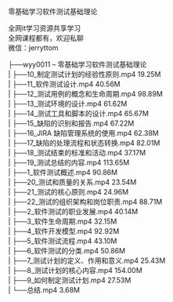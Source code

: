 零基础学习软件测试基础理论

全网it学习资源共享学习<br>全网课程都有，欢迎私聊<br>微信：jerryttom<br>

├──wyy0011 – 零基础学习软件测试基础理论<br> | ├──10_制定测试计划的经验性原则.mp4 19.25M<br> | ├──11_软件测试设计.mp4 40.56M<br> | ├──12_测试用例的概念和生命周期.mp4 98.89M<br> | ├──13_测试环境的设计.mp4 61.62M<br> | ├──14_测试工具和脚本的设计.mp4 65.67M<br> | ├──15_缺陷的识别和报告.mp4 67.22M<br> | ├──16_JIRA 缺陷管理系统的使用.mp4 62.38M<br> | ├──17_缺陷的处理流程和状态转换.mp4 82.01M<br> | ├──18_测试结束的标准和活动.mp4 37.17M<br> | ├──19_测试总结的内容.mp4 113.65M<br> | ├──1_软件测试概述.mp4 90.86M<br> | ├──20_测试和质量的关系.mp4 23.54M<br> | ├──21_测试的核心原则.mp4 24.96M<br> | ├──22_测试的组织架构和岗位职责.mp4 88.71M<br> | ├──2_软件测试的职业发展.mp4 40.14M<br> | ├──3_软件生命周期.mp4 32.15M<br> | ├──4_软件开发模型.mp4 92.92M<br> | ├──5_软件测试流程.mp4 43.10M<br> | ├──6_软件测试的分类.mp4 50.86M<br> | ├──7_测试计划的定义、作用和意义.mp4 25.43M<br> | ├──8_测试计划的核心内容.mp4 154.00M<br> | ├──9_如何制定测试计划.mp4 27.53M<br> | └──总结.mp4 3.68M